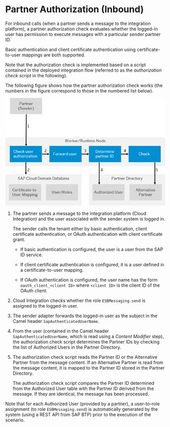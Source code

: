 <!-- loioc0c9950003674d198e9e7ceda098053d -->

# Partner Authorization \(Inbound\)

For inbound calls \(when a partner sends a message to the integration platform\), a partner authorization check evaluates whether the logged-in user has permission to execute messages with a particular sender partner ID.

Basic authentication and client certificate authentication using certificate-to-user mappings are both supported.

Note that the authorization check is implemented based on a script contained in the deployed integration flow \(referred to as the *authorization check script* in the following\).

The following figure shows how the partner authorization check works \(the numbers in the figure correspond to those in the numbered list below\).

 ![](images/Partner_Authorization_152ad53.png) 

1.  The partner sends a message to the integration platform \(Cloud Integration\) and the user associated with the sender system is logged in.

    The sender calls the tenant either by basic authentication, client certificate authentication, or OAuth authentication with client certificate grant.

    -   If basic authentication is configured, the user is a user from the SAP ID service.

    -   If client certificate authentication is configured, it is a user defined in a certificate-to-user mapping.

    -   If OAuth authentication is configured, the user name has the form `oauth_client_<client ID>` where `<client ID>` is the client ID of the OAuth client.


2.  Cloud Integration checks whether the role `ESBMessaging.send` is assigned to the logged-in user.

3.  The sender adapter forwards the logged-in user as the subject in the Camel header `SapAuthenticatedUserName`.

4.  From the user \(contained in the Camel header `SapAuthenticatedUserName`, which is read using a *Content Modifier* step\), the authorization check script determines the Partner IDs by checking the list of Authorized Users in the Partner Directory.

5.  The authorization check script reads the Partner ID or the Alternative Partner from the message content. If an Alternative Partner is read from the message content, it is mapped to the Partner ID stored in the Partner Directory.

    The authorization check script compares the Partner ID determined from the Authorized User table with the Partner ID derived from the message. If they are identical, the message has been processed.


Note that for each Authorized User \(provided by a partner\), a user-to-role assignment \(to role `ESBMessaging.send`\) is automatically generated by the system \(using a REST API from SAP BTP\) prior to the execution of the scenario.


